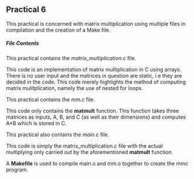 ## Practical 6

This practical is concerned with matrix multiplication using multiple files in compilation and the creation of a Make file.

##### File Contents
This practical contains the *matrix_multiplication.c* file.

This code is an implementation of matrix multiplication in C using arrays. 
There is no user input and the matrices in question are static, i.e they are decided in the code. This code merely highlights the method of computing matrix mulitplication, namely the use of nested for loops.

This practical contains the *mm.c* file.

This code only contains the **matmult** function. This function takes three matrices as inputs, A, B, and C (as well as their dimensions) and computes A*B which is stored in C.


This practical also contains the *main.c* file.

This code is simply the matrix_multiplication.c file with the actual multiplying only carried out by the aforementioned **matmult** function.


A **Makefile** is used to compile main.o and mm.o together to create the mmc program.

